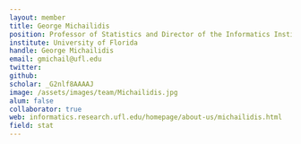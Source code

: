 ```yaml
---
layout: member
title: George Michailidis
position: Professor of Statistics and Director of the Informatics Institute
institute: University of Florida
handle: George Michailidis
email: gmichail@ufl.edu
twitter: 
github: 
scholar: _G2nlf8AAAAJ
image: /assets/images/team/Michailidis.jpg
alum: false
collaborator: true
web: informatics.research.ufl.edu/homepage/about-us/michailidis.html
field: stat
---
```






